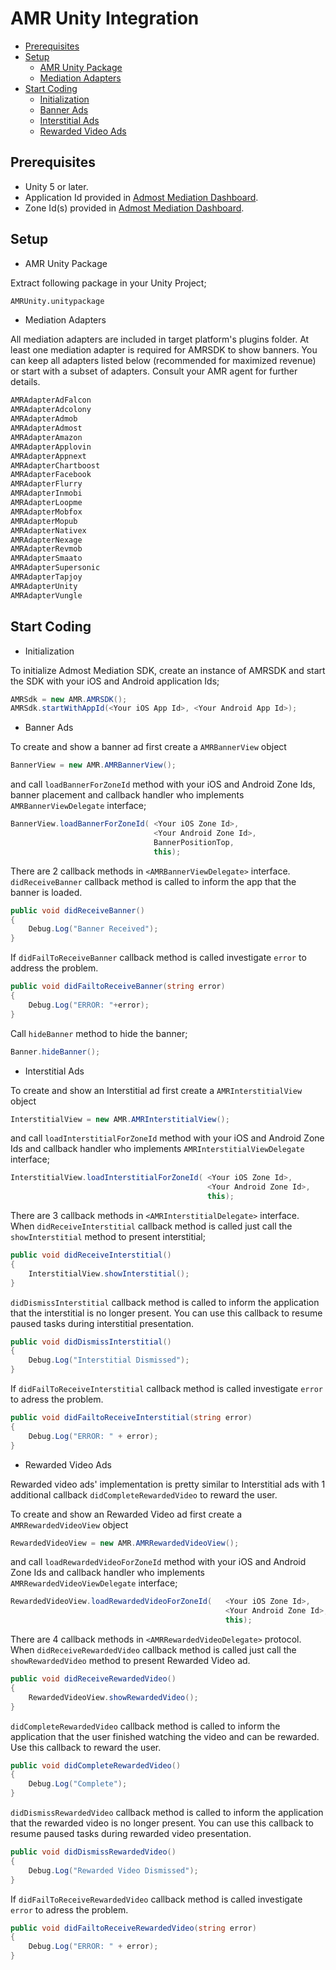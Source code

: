 
# AMR Unity Integration

* [Prerequisites](#prerequisites)
* [Setup](#setup)
  + [AMR Unity Package](#install1)
  + [Mediation Adapters](#install2)
* [Start Coding](#start-coding)
  + [Initialization](#usage1)
  + [Banner Ads](#usage2)
  + [Interstitial Ads](#usage3)
  + [Rewarded Video Ads](#usage4)

## Prerequisites
* Unity 5 or later. 
* Application Id provided in [Admost Mediation Dashboard](http://dashboard.admost.com).
* Zone Id(s) provided in [Admost Mediation Dashboard](http://dashboard.admost.com).

## Setup
  + <a name="install1"></a>AMR Unity Package  

Extract following package in your Unity Project;
```perl
AMRUnity.unitypackage
```
+ <a name="install2"></a>Mediation Adapters

All mediation adapters are included in target platform's plugins folder. At least one mediation adapter is required for AMRSDK to show banners. You can keep all adapters listed below (recommended for maximized revenue) or start with a subset of adapters. Consult your AMR agent for further details.  
```perl
AMRAdapterAdFalcon
AMRAdapterAdcolony
AMRAdapterAdmob
AMRAdapterAdmost
AMRAdapterAmazon
AMRAdapterApplovin
AMRAdapterAppnext
AMRAdapterChartboost
AMRAdapterFacebook
AMRAdapterFlurry
AMRAdapterInmobi
AMRAdapterLoopme
AMRAdapterMobfox
AMRAdapterMopub
AMRAdapterNativex
AMRAdapterNexage
AMRAdapterRevmob
AMRAdapterSmaato
AMRAdapterSupersonic
AMRAdapterTapjoy
AMRAdapterUnity
AMRAdapterVungle
```
## Start Coding
+ <a name="usage1"></a>Initialization   

To initialize Admost Mediation SDK, create an instance of AMRSDK and start the SDK with your iOS and Android application Ids;  
```c#
AMRSdk = new AMR.AMRSDK();
AMRSdk.startWithAppId(<Your iOS App Id>, <Your Android App Id>);
```  
+ <a name="usage2"></a>Banner Ads  

To create and show a banner ad first create a `AMRBannerView` object
```c#
BannerView = new AMR.AMRBannerView();
```
and call `loadBannerForZoneId` method with your iOS and Android Zone Ids, banner placement and callback handler who implements `AMRBannerViewDelegate` interface;  
```c#
BannerView.loadBannerForZoneId( <Your iOS Zone Id>,
                                <Your Android Zone Id>, 
                                BannerPositionTop,
                                this);
```
There are 2 callback methods in `<AMRBannerViewDelegate>` interface.  
`didReceiveBanner` callback method is called to inform the app that the banner is loaded.
```c#
public void didReceiveBanner()
{
    Debug.Log("Banner Received");
}
```
If `didFailToReceiveBanner` callback method is called investigate `error` to address the problem.
```c#
public void didFailtoReceiveBanner(string error)
{
	Debug.Log("ERROR: "+error);
}
```

Call `hideBanner` method to hide the banner;
```c#
Banner.hideBanner();
```

+ <a name="usage3"></a>Interstitial Ads  

To create and show an Interstitial ad first create a `AMRInterstitialView` object
```c#
InterstitialView = new AMR.AMRInterstitialView();
```
and call `loadInterstitialForZoneId` method with your iOS and Android Zone Ids and callback handler who implements `AMRInterstitialViewDelegate` interface;  
```c#
InterstitialView.loadInterstitialForZoneId( <Your iOS Zone Id>,
                                            <Your Android Zone Id>, 
                                            this);
```
There are 3 callback methods in `<AMRInterstitialDelegate>` interface.  
When `didReceiveInterstitial` callback method is called just call the `showInterstitial` method to present interstitial;
```c#
public void didReceiveInterstitial()
{
    InterstitialView.showInterstitial();
}
```
`didDismissInterstitial` callback method is called to inform the application that the interstitial is no longer present. You can use this callback to resume paused tasks during interstitial presentation.
```c#
public void didDismissInterstitial()
{
    Debug.Log("Interstitial Dismissed");
}
```
If `didFailToReceiveInterstitial` callback method is called investigate `error` to adress the problem.
```c#
public void didFailtoReceiveInterstitial(string error)
{
	Debug.Log("ERROR: " + error);
}
```
+ <a name="usage4"></a>Rewarded Video Ads  

Rewarded video ads' implementation is pretty similar to Interstitial ads with 1 additional callback `didCompleteRewardedVideo` to reward the user.

To create and show an Rewarded Video ad first create a `AMRRewardedVideoView` object
```c#
RewardedVideoView = new AMR.AMRRewardedVideoView();
```
and call `loadRewardedVideoForZoneId` method with your iOS and Android Zone Ids and callback handler who implements `AMRRewardedVideoViewDelegate` interface;  
```c#
RewardedVideoView.loadRewardedVideoForZoneId(   <Your iOS Zone Id>,
                                                <Your Android Zone Id>, 
                                                this);
```
There are 4 callback methods in `<AMRRewardedVideoDelegate>` protocol.  
When `didReceiveRewardedVideo` callback method is called just call the `showRewardedVideo` method to present Rewarded Video ad.
```c#
public void didReceiveRewardedVideo()
{
    RewardedVideoView.showRewardedVideo();
}
```
`didCompleteRewardedVideo` callback method is called to inform the application that the user finished watching the video and can be rewarded. Use this callback to reward the user.
```c#
public void didCompleteRewardedVideo()
{
    Debug.Log("Complete");
}
```
`didDismissRewardedVideo` callback method is called to inform the application that the rewarded video is no longer present. You can use this callback to resume paused tasks during rewarded video presentation.
```c#
public void didDismissRewardedVideo()
{
    Debug.Log("Rewarded Video Dismissed");
}
```
If `didFailToReceiveRewardedVideo` callback method is called investigate `error` to adress the problem.
```c#
public void didFailtoReceiveRewardedVideo(string error)
{
    Debug.Log("ERROR: " + error);
}
```
